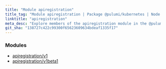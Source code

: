 ```yaml
---
title: "Module apiregistration"
title_tag: "Module apiregistration | Package @pulumi/kubernetes | Node.js SDK"
linktitle: "apiregistration"
meta_desc: "Explore members of the apiregistration module in the @pulumi/kubernetes package."
git_sha: "138727c422c99300f65623609634bdeaf1335f17"
---
```


<!-- WARNING: this page was generated by a tool. Do not edit it by hand. -->
<!-- To change it, please see https://github.com/pulumi/docs/tree/master/tools/tscdocgen. -->


<h3>Modules</h3>
<ul class="api">
    <li><a href="v1/"><span class="symbol module"></span>apiregistration/v1</a></li>
    <li><a href="v1beta1/"><span class="symbol module"></span>apiregistration/v1beta1</a></li>
</ul>








